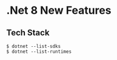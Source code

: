 # .Net 8 New Features

## Tech Stack


```dotnetcli
$ dotnet --list-sdks
$ dotnet --list-runtimes

```